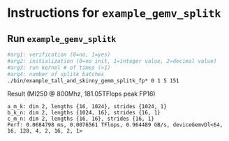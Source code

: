 # Instructions for ```example_gemv_splitk```

## Run ```example_gemv_splitk```
```bash
#arg1: verification (0=no, 1=yes)
#arg2: initialization (0=no init, 1=integer value, 2=decimal value)
#arg3: run kernel # of times (>1)
#arg4: number of splitk batches
./bin/example_tall_and_skinny_gemm_splitk_fp* 0 1 5 151

```

Result (MI250 @ 800Mhz, 181.05TFlops peak FP16)
```
a_m_k: dim 2, lengths {16, 1024}, strides {1024, 1}
b_k_n: dim 2, lengths {1024, 16}, strides {16, 1}
c_m_n: dim 2, lengths {16, 16}, strides {16, 1}
Perf: 0.0684798 ms, 0.0076561 TFlops, 0.964489 GB/s, deviceGemvDl<64, 16, 128, 4, 2, 16, 2, 1>
```
